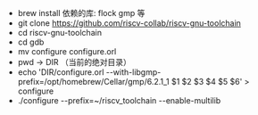 - brew install 依赖的库: flock gmp 等
- git clone https://github.com/riscv-collab/riscv-gnu-toolchain
- cd riscv-gnu-toolchain
- cd gdb
- mv configure configure.orl
- pwd  -> DIR （当前的绝对目录）
- echo 'DIR/configure.orl --with-libgmp-prefix=/opt/homebrew/Cellar/gmp/6.2.1_1 $1 $2 $3 $4 $5 $6' > configure
- ./configure --prefix=~/riscv_toolchain --enable-multilib
